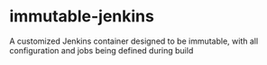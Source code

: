 # immutable-jenkins
A customized Jenkins container designed to be immutable, with all configuration and jobs being defined during build
